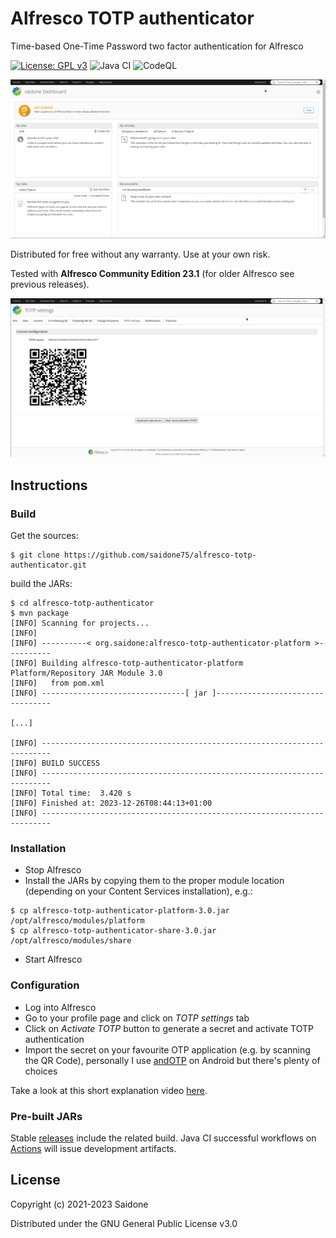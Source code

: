 # Alfresco TOTP authenticator
Time-based One-Time Password two factor authentication for Alfresco

[![License: GPL v3](https://img.shields.io/badge/License-GPLv3-blue.svg)](https://www.gnu.org/licenses/gpl-3.0)
![Java CI](https://github.com/saidone75/alfresco-totp-authenticator/workflows/Java%20CI/badge.svg)
![CodeQL](https://github.com/saidone75/alfresco-totp-authenticator/workflows/CodeQL/badge.svg)



[![Alfresco TOTP authenticator](totp-activate.gif)](https://vimeo.com/507443676)

Distributed for free without any warranty. Use at your own risk.

Tested with **Alfresco Community Edition 23.1** (for older Alfresco see previous releases).

[![Alfresco TOTP authenticator](totp-login.gif)](https://vimeo.com/507443676)

## Instructions
### Build
Get the sources:
```console
$ git clone https://github.com/saidone75/alfresco-totp-authenticator.git
```
build the JARs:
```console
$ cd alfresco-totp-authenticator
$ mvn package
[INFO] Scanning for projects...
[INFO]
[INFO] ----------< org.saidone:alfresco-totp-authenticator-platform >----------
[INFO] Building alfresco-totp-authenticator-platform Platform/Repository JAR Module 3.0
[INFO]   from pom.xml
[INFO] --------------------------------[ jar ]---------------------------------

[...]

[INFO] ------------------------------------------------------------------------
[INFO] BUILD SUCCESS
[INFO] ------------------------------------------------------------------------
[INFO] Total time:  3.420 s
[INFO] Finished at: 2023-12-26T08:44:13+01:00
[INFO] ------------------------------------------------------------------------
```
### Installation
- Stop Alfresco
- Install the JARs by copying them to the proper module location (depending on your Content Services installation), e.g.:
```
$ cp alfresco-totp-authenticator-platform-3.0.jar /opt/alfresco/modules/platform
$ cp alfresco-totp-authenticator-share-3.0.jar /opt/alfresco/modules/share
```
- Start Alfresco
### Configuration
- Log into Alfresco
- Go to your profile page and click on *TOTP settings* tab
- Click on *Activate TOTP* button to generate a secret and activate TOTP authentication
- Import the secret on your favourite OTP application (e.g. by scanning the QR Code), personally I use [andOTP](https://github.com/andOTP/andOTP) on Android but there's plenty of choices

Take a look at this short explanation video [here](https://vimeo.com/507443676).

### Pre-built JARs
Stable [releases](https://github.com/saidone75/alfresco-totp-authenticator/releases) include the related build.
Java CI successful workflows on [Actions](https://github.com/saidone75/alfresco-totp-authenticator/actions) will issue development artifacts.

## License
Copyright (c) 2021-2023 Saidone

Distributed under the GNU General Public License v3.0
